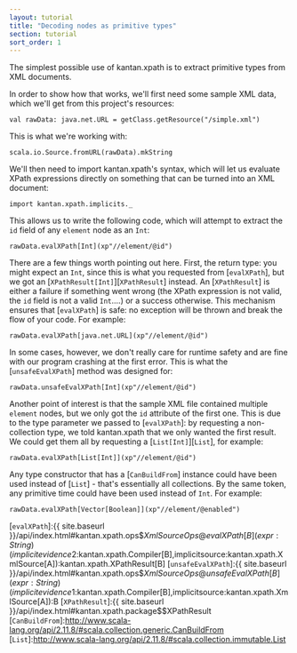 ```yaml
---
layout: tutorial
title: "Decoding nodes as primitive types"
section: tutorial
sort_order: 1
---
```

The simplest possible use of kantan.xpath is to extract primitive types from XML documents.

In order to show how that works, we'll first need some sample XML data, which we'll get from this project's resources:

```tut:silent
val rawData: java.net.URL = getClass.getResource("/simple.xml")
```

This is what we're working with:

```tut
scala.io.Source.fromURL(rawData).mkString
```

We'll then need to import kantan.xpath's syntax, which will let us evaluate XPath expressions directly on something
that can be turned into an XML document:

```tut:silent
import kantan.xpath.implicits._
```

This allows us to write the following code, which will attempt to extract the `id` field of any `element` node as an
`Int`:

```tut
rawData.evalXPath[Int](xp"//element/@id")
```


There are a few things worth pointing out here. First, the return type: you might expect an `Int`, since this is what
you requested from [`evalXPath`], but we got an [`XPathResult[Int]`][`XPathResult`] instead. An [`XPathResult`] is
either a failure if something went wrong (the XPath expression is not valid, the `id` field is not a valid `Int`....) or
a success otherwise. This mechanism ensures that [`evalXPath`] is safe: no exception will be thrown and break the flow
of your code. For example:

```tut
rawData.evalXPath[java.net.URL](xp"//element/@id")
```

In some cases, however, we don't really care for runtime safety and are fine with our program crashing at the first
error. This is what the [`unsafeEvalXPath`] method was designed for:

```tut
rawData.unsafeEvalXPath[Int](xp"//element/@id")
```


Another point of interest is that the sample XML file contained multiple `element` nodes, but we only got the `id`
attribute of the first one. This is due to the type parameter we passed to [`evalXPath`]: by requesting a non-collection
type, we told kantan.xpath that we only wanted the first result. We could get them all by requesting a
[`List[Int]`][`List`], for example:


```tut
rawData.evalXPath[List[Int]](xp"//element/@id")
```

Any type constructor that has a [`CanBuildFrom`] instance could have been used instead of [`List`] - that's essentially
all collections. By the same token, any primitive time could have been used instead of `Int`. For example:

```tut
rawData.evalXPath[Vector[Boolean]](xp"//element/@enabled")
```

[`evalXPath`]:{{ site.baseurl }}/api/index.html#kantan.xpath.ops$$XmlSourceOps@evalXPath[B](expr:String)(implicitevidence$2:kantan.xpath.Compiler[B],implicitsource:kantan.xpath.XmlSource[A]):kantan.xpath.XPathResult[B]
[`unsafeEvalXPath`]:{{ site.baseurl }}/api/index.html#kantan.xpath.ops$$XmlSourceOps@unsafeEvalXPath[B](expr:String)(implicitevidence$1:kantan.xpath.Compiler[B],implicitsource:kantan.xpath.XmlSource[A]):B
[`XPathResult`]:{{ site.baseurl }}/api/index.html#kantan.xpath.package$$XPathResult
[`CanBuildFrom`]:http://www.scala-lang.org/api/2.11.8/#scala.collection.generic.CanBuildFrom
[`List`]:http://www.scala-lang.org/api/2.11.8/#scala.collection.immutable.List
